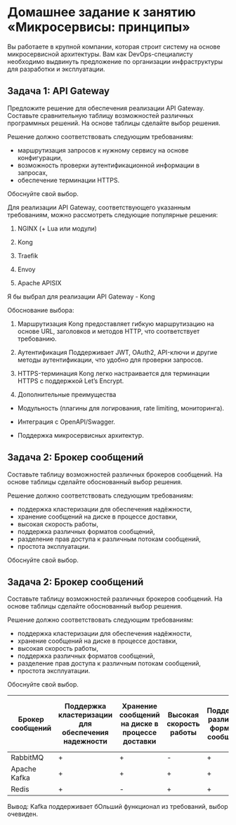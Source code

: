 
# Домашнее задание к занятию «Микросервисы: принципы»

Вы работаете в крупной компании, которая строит систему на основе микросервисной архитектуры.
Вам как DevOps-специалисту необходимо выдвинуть предложение по организации инфраструктуры для разработки и эксплуатации.

## Задача 1: API Gateway 

Предложите решение для обеспечения реализации API Gateway. Составьте сравнительную таблицу возможностей различных программных решений. На основе таблицы сделайте выбор решения.

Решение должно соответствовать следующим требованиям:
- маршрутизация запросов к нужному сервису на основе конфигурации,
- возможность проверки аутентификационной информации в запросах,
- обеспечение терминации HTTPS.

Обоснуйте свой выбор.

Для реализации API Gateway, соответствующего указанным требованиям, можно рассмотреть следующие популярные решения:
1) NGINX (+ Lua или модули)

2) Kong

3) Traefik

4) Envoy

5) Apache APISIX

Я бы выбрал для реализации API Gateway - Kong

Обоснование выбора:

1) Маршрутизация
    Kong предоставляет гибкую маршрутизацию на основе URL, заголовков и методов HTTP, что соответствует требованию.

2) Аутентификация
    Поддерживает JWT, OAuth2, API-ключи и другие методы аутентификации, что удобно для проверки запросов.

3) HTTPS-терминация
    Kong легко настраивается для терминации HTTPS с поддержкой Let’s Encrypt.

4) Дополнительные преимущества

- Модульность (плагины для логирования, rate limiting, мониторинга).

- Интеграция с OpenAPI/Swagger.

- Поддержка микросервисных архитектур.

## Задача 2: Брокер сообщений

Составьте таблицу возможностей различных брокеров сообщений. На основе таблицы сделайте обоснованный выбор решения.

Решение должно соответствовать следующим требованиям:
- поддержка кластеризации для обеспечения надёжности,
- хранение сообщений на диске в процессе доставки,
- высокая скорость работы,
- поддержка различных форматов сообщений,
- разделение прав доступа к различным потокам сообщений,
- простота эксплуатации.

Обоснуйте свой выбор.

## Задача 2: Брокер сообщений

Составьте таблицу возможностей различных брокеров сообщений. На основе таблицы сделайте обоснованный выбор решения.

Решение должно соответствовать следующим требованиям:
- поддержка кластеризации для обеспечения надёжности,
- хранение сообщений на диске в процессе доставки,
- высокая скорость работы,
- поддержка различных форматов сообщений,
- разделение прав доступа к различным потокам сообщений,
- простота эксплуатации.

Обоснуйте свой выбор.

|Брокер сообщений|Поддержка кластеризации для обеспечения надежности|Хранение сообщений на диске в процессе доставки|Высокая скорость работы|Поддержка различных форматов сообщений|Разделение прав доступа к различным потокам сообщений|
|---------|---|---|---|---|---|
|RabbitMQ | + | + | - | + | + |
|Apache Kafka    | + | + | + | + | + |
|Redis    | + | - | + | + | + |

Вывод: Kafka поддерживает бОльший функционал из требований, выбор очевиден.
